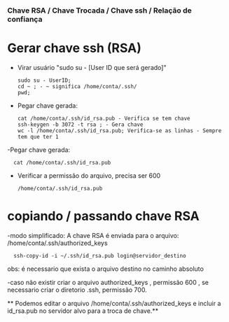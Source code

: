 ### Chave RSA / Chave Trocada / Chave ssh / Relação de confiança

# Gerar chave ssh (RSA)

- Virar usuário "sudo su - [User ID que será gerado]"
  
      sudo su - UserID;
      cd ~ ; - ~ significa /home/conta/.ssh/
      pwd;
  
- Pegar chave gerada:
  
      cat /home/conta/.ssh/id_rsa.pub - Verifica se tem chave
      ssh-keygen -b 3072 -t rsa ; - Gera chave
      wc -l /home/conta/.ssh/id_rsa.pub; Verifica-se as linhas - Sempre tem que ter 1
  
-Pegar chave gerada: 

      cat /home/conta/.ssh/id_rsa.pub

- Verificar a permissão do arquivo, precisa ser 600
  
      /home/conta/.ssh/id_rsa.pub

# copiando / passando chave RSA
-modo simplificado: A chave RSA é enviada para o arquivo:  /home/conta/.ssh/authorized_keys

      ssh-copy-id -i ~/.ssh/id_rsa.pub login@servidor_destino

obs: é necessario que exista o arquivo destino no caminho absoluto

-caso não existir criar o arquivo authorized_keys , permissão 600 , se necessario criar o diretorio .ssh, permissão 700. 

** Podemos editar o arquivo  /home/conta/.ssh/authorized_keys e incluir a id_rsa.pub no servidor alvo para a troca de chave.**

